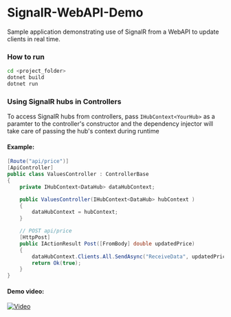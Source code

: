 # SignalR-WebAPI-Demo
Sample application demonstrating use of SignalR from a WebAPI to update clients in real time.

### How to run
```bash
cd <project_folder>
dotnet build
dotnet run
```

### Using SignalR hubs in Controllers
To access SignalR hubs from controllers, pass `IHubContext<YourHub>` as a paramter to the controller's constructor and the dependency injector will take care of passing the hub's context during runtime

#### Example:

```C#
[Route("api/price")]
[ApiController]
public class ValuesController : ControllerBase
{
    private IHubContext<DataHub> dataHubContext;

    public ValuesController(IHubContext<DataHub> hubContext )
    {
        dataHubContext = hubContext;
    }

    // POST api/price
    [HttpPost]
    public IActionResult Post([FromBody] double updatedPrice)
    {
        dataHubContext.Clients.All.SendAsync("ReceiveData", updatedPrice);
        return Ok(true);
    }
}
```

#### Demo video:
[![Video](https://img.youtube.com/vi/kjuIoWJLiwQ/0.jpg)](https://www.youtube.com/watch?v=kjuIoWJLiwQ)
